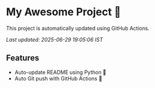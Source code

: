 # My Awesome Project 🚀

This project is automatically updated using GitHub Actions.

_Last updated: 2025-06-29 19:05:06 IST_

## Features
- Auto-update README using Python 🐍
- Auto Git push with GitHub Actions 🤖
